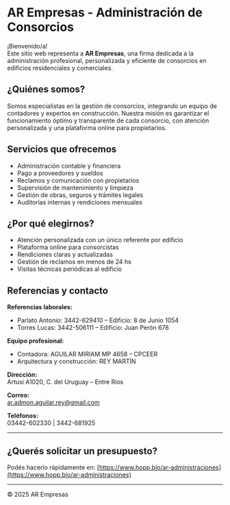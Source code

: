 # AR Empresas - Administración de Consorcios

¡Bienvenido/a!  
Este sitio web representa a **AR Empresas**, una firma dedicada a la administración profesional, personalizada y eficiente de consorcios en edificios residenciales y comerciales.

## ¿Quiénes somos?

Somos especialistas en la gestión de consorcios, integrando un equipo de contadores y expertos en construcción. Nuestra misión es garantizar el funcionamiento óptimo y transparente de cada consorcio, con atención personalizada y una plataforma online para propietarios.

## Servicios que ofrecemos

- Administración contable y financiera
- Pago a proveedores y sueldos
- Reclamos y comunicación con propietarios
- Supervisión de mantenimiento y limpieza
- Gestión de obras, seguros y trámites legales
- Auditorías internas y rendiciones mensuales

## ¿Por qué elegirnos?

- Atención personalizada con un único referente por edificio
- Plataforma online para consorcistas
- Rendiciones claras y actualizadas
- Gestión de reclamos en menos de 24 hs
- Visitas técnicas periódicas al edificio

## Referencias y contacto

**Referencias laborales:**
- Parlato Antonio: 3442-629410 – Edificio: 8 de Junio 1054
- Torres Lucas: 3442-506111 – Edificio: Juan Perón 678

**Equipo profesional:**
- Contadora: AGUILAR MIRIAM MP 4658 – CPCEER
- Arquitectura y construcción: REY MARTÍN

**Dirección:**  
Artusi A1020, C. del Uruguay – Entre Ríos

**Correo:**  
ar.admon.aguilar.rey@gmail.com

**Teléfonos:**  
03442-602330  | 3442-681925

---

## ¿Querés solicitar un presupuesto?

Podés hacerlo rápidamente en: [https://www.hopp.bio/ar-administraciones](https://www.hopp.bio/ar-administraciones)

---

© 2025 AR Empresas
